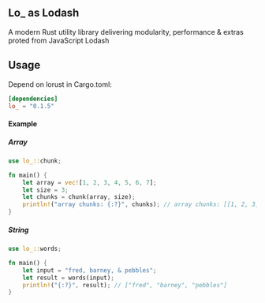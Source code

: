 Lo_ as Lodash
---
A modern Rust utility library delivering modularity, performance & extras proted from JavaScript Lodash

## Usage

Depend on lorust in Cargo.toml:

```toml
[dependencies]
lo_ = "0.1.5"
```

#### Example

##### Array
```rs
use lo_::chunk;

fn main() {
    let array = vec![1, 2, 3, 4, 5, 6, 7];
    let size = 3;
    let chunks = chunk(array, size);
    println!("array chunks: {:?}", chunks); // array chunks: [[1, 2, 3], [4, 5, 6], [7]]
}
```

##### String
```rs
use lo_::words;

fn main() {
    let input = "fred, barney, & pebbles";
    let result = words(input);
    println!("{:?}", result); // ["fred", "barney", "pebbles"]
}

```